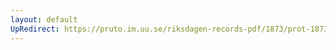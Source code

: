 ```yaml
---
layout: default
UpRedirect: https://pruto.im.uu.se/riksdagen-records-pdf/1873/prot-1873--fk--526/prot-1873--fk--526_002.pdf
---
```


